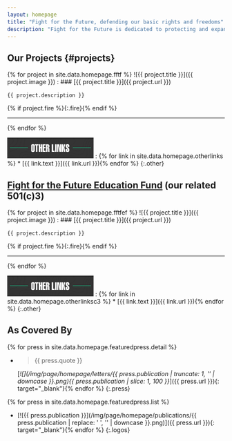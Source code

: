 ```yaml
---
layout: homepage
title: "Fight for the Future, defending our basic rights and freedoms"
description: "Fight for the Future is dedicated to protecting and expanding the Internet's transformative power in our lives by creating civic campaigns that are engaging for millions of people."
---
```


## Our Projects                                                      {#projects}

{% for project in site.data.homepage.fftf %}
  ![{{ project.title }}]({{ project.image }})
  : ### [{{ project.title }}]({{ project.url }})

    {{ project.description }}
  {% if project.fire %}{:.fire}{% endif %}

  ---
{% endfor %}

![Other Links](/img/projects/ol.png)
: {% for link in site.data.homepage.otherlinks %}
    * [{{ link.text }}]({{ link.url }}){% endfor %}
{:.other}

## [Fight for the Future Education Fund](https://www.fftfef.org) (our related 501(c)3)

{% for project in site.data.homepage.fftfef %}
  ![{{ project.title }}]({{ project.image }})
  : ### [{{ project.title }}]({{ project.url }})

    {{ project.description }}
  {% if project.fire %}{:.fire}{% endif %}

  ---
{% endfor %}

![Other Links](/img/projects/ol.png)
: {% for link in site.data.homepage.otherlinksc3 %}
    * [{{ link.text }}]({{ link.url }}){% endfor %}
{:.other}

## As Covered By

{% for press in site.data.homepage.featuredpress.detail %}
  * > {{ press.quote }}

    [_![](/img/page/homepage/letters/{{ press.publication | truncate: 1, '' | downcase }}.png){{ press.publication | slice: 1, 100 }}_]({{ press.url }}){: target="_blank"}{% endfor %}
{:.press}

{% for press in site.data.homepage.featuredpress.list %}
  * [![{{ press.publication }}](/img/page/homepage/publications/{{ press.publication | replace: ' ', '' | downcase }}.png)]({{ press.url }}){: target="_blank"}{% endfor %}
{:.logos}
